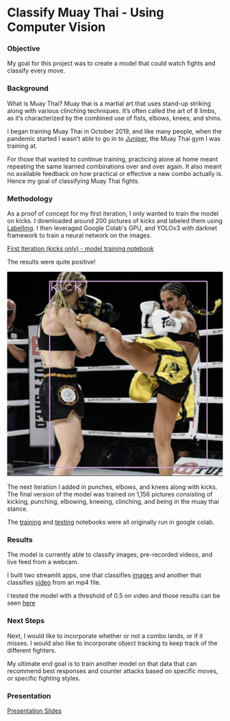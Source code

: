 # Classify Muay Thai - Using Computer Vision


### Objective
My goal for this project was to create a model that could watch fights and classify every move.

### Background
What is Muay Thai? Muay thai is a martial art that uses stand-up striking along with various clinching techniques. It’s often called the art of 8 limbs, as it’s characterized by the combined use of fists, elbows, knees, and shins.

I began training Muay Thai in October 2019, and like many people, when the pandemic started I wasn’t able to go in to [Juniper](https://www.junipermuaythai.com/), the Muay Thai gym I was training at. 

For those that wanted to continue training, practicing alone at home meant repeating the same learned combinations over and over again. It also meant no available feedback on how practical or effective a new combo actually is. Hence my goal of classifying Muay Thai fights.


### Methodology

As a proof of concept for my first iteration, I only wanted to train the model on kicks. I downloaded around 200 pictures of kicks and labeled them using [LabelImg](https://github.com/tzutalin/labelImg).
I then leveraged Google Colab's GPU, and YOLOv3 with darknet framework to train a neural network on the images.

[First Iteration (kicks only) - model training notebook](https://github.com/Neda-Sal/Muay_Thai_Strikes/blob/main/training_kicks.ipynb)

The results were quite positive!

![Test_kick](tiff_test_kick_image.png)


The next iteration I added in punches, elbows, and knees along with kicks. The final version of the model was trained on 1,156 pictures consisting of kicking, punching, elbowing, kneeing, clinching, and being in the muay thai stance.

The [training](https://github.com/Neda-Sal/Muay_Thai_Strikes/blob/main/V2_Multi_class_model_training.ipynb) and [testing](https://github.com/Neda-Sal/Muay_Thai_Strikes/blob/main/V2_Multiclass_model_testing.ipynb) notebooks were all originally run in google colab.

### Results

The model is currently able to classify images, pre-recorded videos, and live feed from a webcam.

I built two streamlit apps, one that classifies [images](https://github.com/Neda-Sal/Muay_Thai_Strikes/blob/main/Streamlit_app/classify_pics_app2.py) and another that classifies [video](https://github.com/Neda-Sal/Muay_Thai_Strikes/blob/main/Streamlit_app/classify_video_app2.py) from an mp4 file. 

I tested the model with a threshold of 0.5 on video and those results can be seen [here](https://github.com/Neda-Sal/Muay_Thai_Strikes/blob/main/Multiclass_v2/tiff_v2_thresh_0_5.mp4)


### Next Steps

Next, I would like to incorporate whether or not a combo lands, or if it misses. I would also like to incorporate object tracking to keep track of the different fighters.

My ultimate end goal is to train another model on that data that can recommend best responses and counter attacks based on specific moves, or specific fighting styles.

### Presentation

[Presentation Slides](https://github.com/Neda-Sal/Muay_Thai_Strikes/blob/main/Muay_Thai_Strikes_presentation.pdf)






